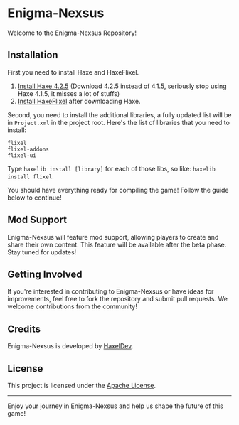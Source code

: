 # Enigma-Nexsus

Welcome to the Enigma-Nexsus Repository!

## Installation

First you need to install Haxe and HaxeFlixel.
1. [Install Haxe 4.2.5](https://haxe.org/download/version/4.2.5/) (Download 4.2.5 instead of 4.1.5, seriously stop using Haxe 4.1.5, it misses a lot of stuffs)
2. [Install HaxeFlixel](https://haxeflixel.com/documentation/install-haxeflixel/) after downloading Haxe.

Second, you need to install the additional libraries, a fully updated list will be in `Project.xml` in the project root. Here's the list of libraries that you need to install:
```
flixel
flixel-addons
flixel-ui
```
Type `haxelib install [library]` for each of those libs, so like: `haxelib install flixel`.

You should have everything ready for compiling the game! Follow the guide below to continue!

## Mod Support

Enigma-Nexsus will feature mod support, allowing players to create and share their own content. This feature will be available after the beta phase. Stay tuned for updates!

## Getting Involved

If you're interested in contributing to Enigma-Nexsus or have ideas for improvements, feel free to fork the repository and submit pull requests. We welcome contributions from the community!

## Credits

Enigma-Nexsus is developed by [HaxelDev](https://github.com/HaxelDev).

## License

This project is licensed under the [Apache License](LICENSE).

---

Enjoy your journey in Enigma-Nexsus and help us shape the future of this game!
